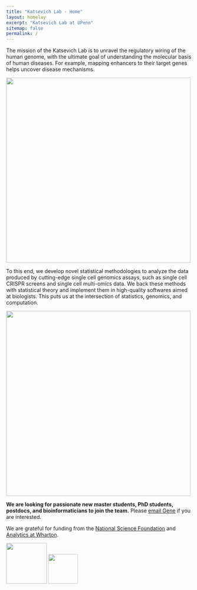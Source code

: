 ```yaml
---
title: "Katsevich Lab - Home"
layout: homelay
excerpt: "Katsevich Lab at UPenn"
sitemap: false
permalink: /
---
```


The mission of the Katsevich Lab is to unravel the regulatory wiring of the human genome, with the ultimate goal of understanding the molecular basis of human diseases. For example, mapping enhancers to their target genes helps uncover disease mechanisms.

<p float="center">
  <img src="{{ site.url }}{{ site.baseurl }}/images/gene-enhancer.png" style="width: 500px">
</p>

To this end, we develop novel statistical methodologies to analyze the data produced by cutting-edge single cell genomics assays, such as single cell CRISPR screens and single cell multi-omics data. We back these methods with statistical theory and implement them in high-quality softwares aimed at biologists. This puts us at the intersection of statistics, genomics, and computation.

<p float="center">
  <img src="{{ site.url }}{{ site.baseurl }}/images/statistics-genomics-computation.png" style="width: 500px">
</p>

 **We are  looking for passionate new master students, PhD students, postdocs, and bioinformaticians to join the team.** Please [email Gene](mailto:ekatsevi@wharton.upenn.edu) if you are interested.

We are grateful for funding from the [National Science Foundation](https://www.nsf.gov/) and [Analytics at Wharton](https://analytics.wharton.upenn.edu/).

<p float="center">
  <img src="{{ site.url }}{{ site.baseurl }}/images/logopic/nsf-logo.png" style="height: 110px">
  <img src="{{ site.url }}{{ site.baseurl }}/images/logopic/wharton_analytics.png" style="height: 80px">
</p>